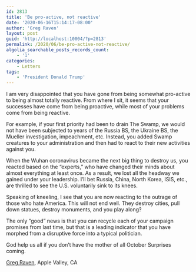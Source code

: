 ```yaml
---
id: 2813
title: 'Be pro-active, not reactive'
date: '2020-06-16T15:14:17-08:00'
author: 'Greg Raven'
layout: post
guid: 'http://localhost:10004/?p=2813'
permalink: /2020/06/be-pro-active-not-reactive/
algolia_searchable_posts_records_count:
    - '1'
categories:
    - Letters
tags:
    - 'President Donald Trump'
---
```


I am very disappointed that you have gone from being somewhat pro-active to being almost totally reactive. From where I sit, it seems that your successes have come from being proactive, while most of your problems come from being reactive.

For example, if your first priority had been to drain The Swamp, we would not have been subjected to years of the Russia BS, the Ukraine BS, the Mueller investigation, impeachment, etc. Instead, you added Swamp creatures to your administration and then had to react to their new activities against you.

When the Wuhan coronavirus became the next big thing to destroy us, you reacted based on the “experts,” who have changed their minds about almost everything at least once. As a result, we lost all the headway we gained under your leadership. I’ll bet Russia, China, North Korea, ISIS, etc., are thrilled to see the U.S. voluntarily sink to its knees.

Speaking of kneeling, I see that you are now reacting to the outrage of those who hate America. This will not end well. They destroy cities, pull down statues, destroy monuments, and you play along?

The only “good” news is that you can recycle each of your campaign promises from last time, but that is a leading indicator that you have morphed from a disruptive force into a typical politician.

God help us all if you don’t have the mother of all October Surprises coming.

[Greg Raven](https://www.gregraven.org/), Apple Valley, CA